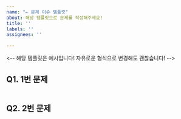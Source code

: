 ```yaml
---
name: "✏️ 문제 이슈 템플릿"
about: 해당 템플릿으로 문제를 작성해주세요!
title: ''
labels: ''
assignees: ''

---
```


<-- 해당 템플릿은 예시입니다! 자유로운 형식으로 변경해도 괜찮습니다! -->
## Q1. 1번 문제
```
```

## Q2. 2번 문제
```
```
